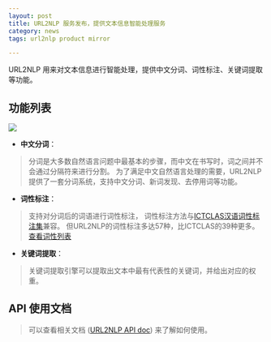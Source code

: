 ```yaml
---
layout: post
title: URL2NLP 服务发布，提供文本信息智能处理服务
category: news
tags: url2nlp product mirror

---
```


URL2NLP 用来对文本信息进行智能处理，提供中文分词、词性标注、关键词提取等功能。

<!--more-->

## **功能列表**

![](https://i.v2ex.co/3pWGb9vz.png)

- **中文分词**：
> 分词是大多数自然语言问题中最基本的步骤，而中文在书写时，词之间并不会通过分隔符来进行分割。
> 为了满足中文自然语言处理的需要，URL2NLP提供了一套分词系统，支持中文分词、新词发现、去停用词等功能。

- **词性标注**：
> 支持对分词后的词语进行词性标注， 词性标注方法与[ICTCLAS汉语词性标注集][ictclas]兼容。 但URL2NLP的词性标注多达57种，比ICTCLAS的39种更多。 [查看词性列表][pos_list]

- **关键词提取**：
> 关键词提取引擎可以提取出文本中最有代表性的关键词，并给出对应的权重。

<!-- ## **Demo** -->

<!-- > demo地址：[点这][test]测试效果。 -->


## **API 使用文档**

> 可以查看相关文档 ([URL2NLP API doc][doc]) 来了解如何使用。


<!-- ## **示例应用** -->
<!-- > 为了让大家近一步了解这项服务，我们写了一个教学示例 **Pageless**， 它使用 **URL2Article API** 来提取网页正文，并自动将被分成多页的文章合并成一页。 -->
 <!-- > [演示地址][pageless], 代码在 [Github: url2io-app-samples][pageless_github] -->
 <!-- > -->
<!-- > ![pageless](https://i.v2ex.co/n87a5I0Ol.png) -->

<!-- ## **Feedback** -->

<!-- That's all. 希望有兴趣的童鞋可以试用一下，然后给点反馈（使用中出现的问题、会用来开发什么、意见和建议等都可以）。 欢迎留言讨论，或者url2#sina.com，或者QQ 用户群：341180183 -->

<!-- ref -->

[ictclas]: http://ictclas.nlpir.org/nlpir/html/readme.htm
[pos_list]: http://url2io.applinzi.com#url2nlp_pos_tagging
[doc]: http://url2io.applinzi.com/docs#url2nlp_services
